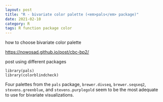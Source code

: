 ```yaml
---
layout: post
title: "R - bivariate color palette (<em>pals</em> package)"
date: 2021-02-10
category: R
tags: R function package color
---
```


how to choose bivariate color palette

https://nowosad.github.io/post/cbc-bp2/

post using different packages

```
library(pals)
library(colorblindcheck)
```

Four palettes from the `pals` package, `brewer.divseq`, `brewer.seqseq2`, `stevens.greenblue`, and `stevens.purplegold` seem to be the most adequate to use for bivariate visualizations.

